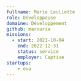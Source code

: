 ```yaml
---
fullname: Marie Leuliette
role: Développeuse
domaine: Développement
github: marouria
missions:
  - start: 2021-10-04
    end: 2022-12-31
    status: service
    employer: Captive
startups:
    - eva
---
```


